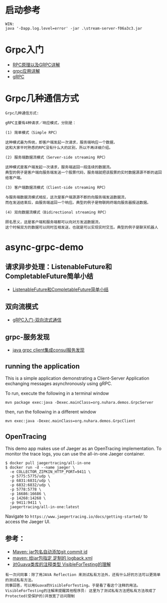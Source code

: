 # 启动参考
```
WIN:
java '-Dapp.log.level=error' -jar .\stream-server-f06a3c3.jar
```
# Grpc入门
- [RPC原理以及GRPC详解](https://www.cnblogs.com/awesomeHai/p/liuhai.html)
- [grpc应用详解](https://www.jianshu.com/p/5e75b20a267f)
- [gRPC](https://blog.csdn.net/xuduorui/article/details/78278808)

# Grpc几种通信方式
```
Grpc几种通信方式:

gRPC主要有4种请求／响应模式，分别是：

(1) 简单模式（Simple RPC）

这种模式最为传统，即客户端发起一次请求，服务端响应一个数据，
这和大家平时熟悉的RPC没有什么大的区别，所以不再详细介绍。

(2) 服务端数据流模式（Server-side streaming RPC）

这种模式是客户端发起一次请求，服务端返回一段连续的数据流。
典型的例子是客户端向服务端发送一个股票代码，服务端就把该股票的实时数据源源不断的返回给客户端。

(3) 客户端数据流模式（Client-side streaming RPC）

与服务端数据流模式相反，这次是客户端源源不断的向服务端发送数据流，
而在发送结束后，由服务端返回一个响应。典型的例子是物联网终端向服务器报送数据。

(4) 双向数据流模式（Bidirectional streaming RPC）

顾名思义，这是客户端和服务端都可以向对方发送数据流，
这个时候双方的数据可以同时互相发送，也就是可以实现实时交互。典型的例子是聊天机器人

```

# async-grpc-demo

## 请求异步处理：ListenableFuture和CompletableFuture简单小结 
- [ListenableFuture和CompletableFuture简单小结](https://blog.csdn.net/Androidlushangderen/article/details/80372711)

## 双向流模式
- [gRPC入门-双向流式通信](https://www.jianshu.com/p/323806eb91bb)

## grpc-服务发现
- [java grpc client集成consul服务发现](https://www.jianshu.com/p/997505834bf5)

## running the application

This is a simple application demonstrating a Client-Server Application exchanging messages asynchronously using gRPC.

To run, execute the following in a terminal window

```shell
mvn package exec:java -Dexec.mainClass=org.nuhara.demos.GrpcServer
```

then, run the following in a different window

```shell
mvn exec:java -Dexec.mainClass=org.nuhara.demos.GrpcClient
```

## OpenTracing

This demo app makes use of Jaeger as an OpenTracing implementation.  To monitor the trace logs, you can use the all-in-one Jaeger container.

```shell
$ docker pull jaegertracing/all-in-one
$ docker run -d --name jaeger \
  -e COLLECTOR_ZIPKIN_HTTP_PORT=9411 \
  -p 5775:5775/udp \
  -p 6831:6831/udp \
  -p 6832:6832/udp \
  -p 5778:5778 \
  -p 16686:16686 \
  -p 14268:14268 \
  -p 9411:9411 \
  jaegertracing/all-in-one:latest
```
Navigate to ```https://www.jaegertracing.io/docs/getting-started/``` to access the Jaeger UI.

## 参考：
- [Maven: jar包名自动添加git commit id](https://blog.csdn.net/wuzhimang/article/details/79393815)
- [maven: 给jar包指定 定制的 logback.xml](https://blog.csdn.net/bigtree_3721/article/details/81289144)
- [对Guava类库的注释类型 VisibleForTesting的理解](https://www.cnblogs.com/yanlongpankow/p/6240563.html)
```
有一次问同事：除了用JAVA Reflection 来测试私有方法外，还有什么好的方法可以更简单的测试私有方法。
同事回答，可以用Guava的VisibleForTesting。于是看了看这个注释的用法。
VisibleForTesting的注解来提醒其他程序员: 这里为了测试私有方法把私有方法改成了Protected(受保护的)并放宽了访问限制
```
